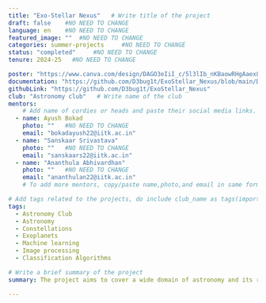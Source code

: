 ```yaml
---
title: "Exo-Stellar Nexus"   # Write title of the project
draft: false    #NO NEED TO CHANGE
language: en    #NO NEED TO CHANGE
featured_image: ""  #NO NEED TO CHANGE
categories: summer-projects     #NO NEED TO CHANGE
status: "completed"     #NO NEED TO CHANGE
tenure: 2024-25   #NO NEED TO CHANGE

poster: "https://www.canva.com/design/DAGO3eIiI_c/5l3lIb_nKBaowRHgAaex8w/edit?utm_content=DAGO3eIiI_c&utm_campaign=designshare&utm_medium=link2&utm_source=sharebutton"     
documentation: "https://github.com/D3bug1t/ExoStellar_Nexus/blob/main/Documentation_ExoStellar_Nexus.pdf"
githubLink: "https://github.com/D3bug1t/ExoStellar_Nexus"
club: "Astronomy club"   # Write name of the club
mentors:
    # Add name of cordies or heads and paste their social media links.
  - name: Ayush Bokad
    photo: ""   #NO NEED TO CHANGE
    email: "bokadayush22@iitk.ac.in"
  - name: "Sanskaar Srivastava"
    photo: ""   #NO NEED TO CHANGE
    email: "sanskaars22@iitk.ac.in"
  - name: "Ananthula Abhivardhan"
    photo: ""   #NO NEED TO CHANGE
    email: "ananthulan22@iitk.ac.in"
    # To add more mentors, copy/paste name,photo,and email in same format as above.

# Add tags related to the projects, do include club_name as tags(important)
tags: 
  - Astronomy Club
  - Astronomy
  - Constellations
  - Exoplanets
  - Machine learning
  - Image processing
  - Classification Algorithms    

# Write a brief summary of the project
summary: The project aims to cover a wide domain of astronomy and its real world application of ML. Project started from very basic and touched advanced tech aspect for detection of constellations in night sky and detection of habitable exoplanets for future human endeavors through ESI.*Project covered theoretical astronomy, observational astronomy, and application of ML modelling to achieve final goal. Mapping the cosmos for constellation detection and learning contribution to the journey of Interstellar quest for survival by detecting habitable exoplanets served our two main objectives of the project which consecutively acted as path to reach the final goal.*Constellation detector model*The first objective of project focused on learning about Constellations and developing ML model telling names of constellation present in any image by blending astronomy with fundamentals of image processing and ML. We worked with northen sky constellations.*Earth similarity detector model*Once we have mapped cosmos, we moved on to find our potential homes in fine corners of this cosmos. We learnt about exoplanets, astrophysics and generated ML algorithm to find Earth similarity index of these exoplanets based on transit data and classifying habitable ones from them.

---
```

